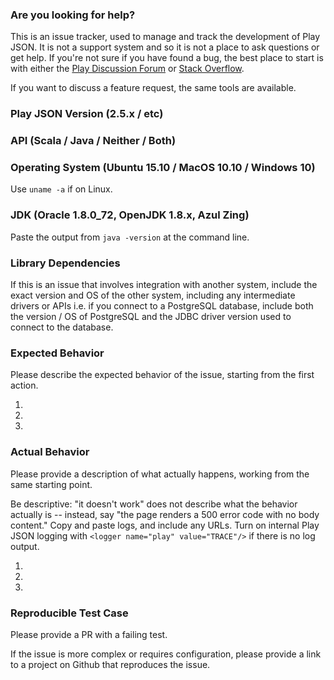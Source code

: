 ### Are you looking for help?

This is an issue tracker, used to manage and track the development of Play JSON. It is not a support system and so it is not a place to ask questions or get help. If you're not sure if you have found a bug, the best place to start is with either the [Play Discussion Forum](https://github.com/playframework/playframework/discussions) or [Stack Overflow](http://stackoverflow.com/questions/ask?tags=play-json).

If you want to discuss a feature request, the same tools are available.  

### Play JSON Version (2.5.x / etc)



### API (Scala / Java / Neither / Both)



### Operating System (Ubuntu 15.10 / MacOS 10.10 / Windows 10)

Use `uname -a` if on Linux.

### JDK (Oracle 1.8.0_72, OpenJDK 1.8.x, Azul Zing)

Paste the output from `java -version` at the command line.

### Library Dependencies

If this is an issue that involves integration with another system, include the exact version and OS of the other system, including any intermediate drivers or APIs i.e. if you connect to a PostgreSQL database, include both the version / OS of PostgreSQL and the JDBC driver version used to connect to the database.

### Expected Behavior

Please describe the expected behavior of the issue, starting from the first action.

1.
2.
3.

### Actual Behavior

Please provide a description of what actually happens, working from the same starting point.

Be descriptive: "it doesn't work" does not describe what the behavior actually is -- instead, say "the page renders a 500 error code with no body content."  Copy and paste logs, and include any URLs.  Turn on internal Play JSON logging with `<logger name="play" value="TRACE"/>` if there is no log output.  

1.
2.
3.

### Reproducible Test Case

Please provide a PR with a failing test.  

If the issue is more complex or requires configuration, please provide a link to a project on Github that reproduces the issue.
